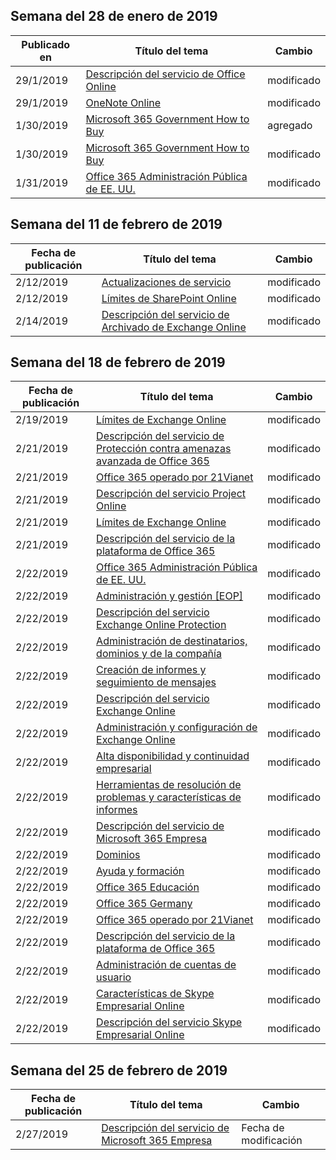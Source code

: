 <!-- This file is generated automatically each week. Changes made to this file will be overwritten.-->




## <a name="week-of-january-28-2019"></a>Semana del 28 de enero de 2019


| Publicado en |Título del tema | Cambio |
|------|------------|--------|
| 29/1/2019 | [Descripción del servicio de Office Online](/Office365/ServiceDescriptions/office-online-service-description/office-online-service-description) | modificado  |
| 29/1/2019 | [OneNote Online](/Office365/ServiceDescriptions/office-online-service-description/onenote-online) | modificado  |
| 1/30/2019 | [Microsoft 365 Government How to Buy](/Office365/ServiceDescriptions/office-365-platform-service-description/office-365-us-government/microsoft-365-government-how-to-buy) | agregado |
| 1/30/2019 | [Microsoft 365 Government How to Buy](/Office365/ServiceDescriptions/office-365-platform-service-description/office-365-us-government/microsoft-365-government-how-to-buy) | modificado  |
| 1/31/2019 | [Office 365 Administración Pública de EE. UU.](/Office365/ServiceDescriptions/office-365-platform-service-description/office-365-us-government/office-365-us-government) | modificado  |


## <a name="week-of-february-11-2019"></a>Semana del 11 de febrero de 2019


| Fecha de publicación |Título del tema | Cambio |
|------|------------|--------|
| 2/12/2019 | [Actualizaciones de servicio](/Office365/ServiceDescriptions/office-365-platform-service-description/service-updates) | modificado  |
| 2/12/2019 | [Límites de SharePoint Online](/Office365/ServiceDescriptions/sharepoint-online-service-description/sharepoint-online-limits) | modificado  |
| 2/14/2019 | [Descripción del servicio de Archivado de Exchange Online](/Office365/ServiceDescriptions/exchange-online-archiving-service-description/exchange-online-archiving-service-description) | modificado  |


## <a name="week-of-february-18-2019"></a>Semana del 18 de febrero de 2019


| Fecha de publicación |Título del tema | Cambio |
|------|------------|--------|
| 2/19/2019 | [Límites de Exchange Online](/Office365/ServiceDescriptions/exchange-online-service-description/exchange-online-limits) | modificado  |
| 2/21/2019 | [Descripción del servicio de Protección contra amenazas avanzada de Office 365](/Office365/ServiceDescriptions/office-365-advanced-threat-protection-service-description) | modificado  |
| 2/21/2019 | [Office 365 operado por 21Vianet](/Office365/ServiceDescriptions/office-365-platform-service-description/office-365-operated-by-21vianet) | modificado  |
| 2/21/2019 | [Descripción del servicio Project Online](/Office365/ServiceDescriptions/project-online-service-description/project-online-service-description) | modificado  |
| 2/21/2019 | [Límites de Exchange Online](/Office365/ServiceDescriptions/exchange-online-service-description/exchange-online-limits) | modificado  |
| 2/21/2019 | [Descripción del servicio de la plataforma de Office 365](/Office365/ServiceDescriptions/office-365-platform-service-description/office-365-platform-service-description) | modificado  |
| 2/22/2019 | [Office 365 Administración Pública de EE. UU.](/Office365/ServiceDescriptions/office-365-platform-service-description/office-365-us-government/office-365-us-government) | modificado  |
| 2/22/2019 | [Administración y gestión [EOP]](/Office365/ServiceDescriptions/exchange-online-protection-service-description/administration-and-management-eop) | modificado  |
| 2/22/2019 | [Descripción del servicio Exchange Online Protection](/Office365/ServiceDescriptions/exchange-online-protection-service-description/exchange-online-protection-service-description) | modificado  |
| 2/22/2019 | [Administración de destinatarios, dominios y de la compañía](/Office365/ServiceDescriptions/exchange-online-protection-service-description/recipient-domain-and-company-management) | modificado  |
| 2/22/2019 | [Creación de informes y seguimiento de mensajes](/Office365/ServiceDescriptions/exchange-online-protection-service-description/reporting-and-message-trace) | modificado  |
| 2/22/2019 | [Descripción del servicio Exchange Online](/Office365/ServiceDescriptions/exchange-online-service-description/exchange-online-service-description) | modificado  |
| 2/22/2019 | [Administración y configuración de Exchange Online](/Office365/ServiceDescriptions/exchange-online-service-description/exchange-online-setup-and-administration) | modificado  |
| 2/22/2019 | [Alta disponibilidad y continuidad empresarial](/Office365/ServiceDescriptions/exchange-online-service-description/high-availability-and-business-continuity) | modificado  |
| 2/22/2019 | [Herramientas de resolución de problemas y características de informes](/Office365/ServiceDescriptions/exchange-online-service-description/reporting-features-and-troubleshooting-tools) | modificado  |
| 2/22/2019 | [Descripción del servicio de Microsoft 365 Empresa](/Office365/ServiceDescriptions/microsoft-365-business-service-description) | modificado  |
| 2/22/2019 | [Dominios](/Office365/ServiceDescriptions/office-365-platform-service-description/domains) | modificado  |
| 2/22/2019 | [Ayuda y formación](/Office365/ServiceDescriptions/office-365-platform-service-description/help-and-training) | modificado  |
| 2/22/2019 | [Office 365 Educación](/Office365/ServiceDescriptions/office-365-platform-service-description/office-365-education) | modificado  |
| 2/22/2019 | [Office 365 Germany](/Office365/ServiceDescriptions/office-365-platform-service-description/office-365-germany) | modificado  |
| 2/22/2019 | [Office 365 operado por 21Vianet](/Office365/ServiceDescriptions/office-365-platform-service-description/office-365-operated-by-21vianet) | modificado  |
| 2/22/2019 | [Descripción del servicio de la plataforma de Office 365](/Office365/ServiceDescriptions/office-365-platform-service-description/office-365-platform-service-description) | modificado  |
| 2/22/2019 | [Administración de cuentas de usuario](/Office365/ServiceDescriptions/office-365-platform-service-description/user-account-management) | modificado  |
| 2/22/2019 | [Características de Skype Empresarial Online](/Office365/ServiceDescriptions/skype-for-business-online-service-description/skype-for-business-online-features) | modificado  |
| 2/22/2019 | [Descripción del servicio Skype Empresarial Online](/Office365/ServiceDescriptions/skype-for-business-online-service-description/skype-for-business-online-service-description) | modificado  |


## <a name="week-of-february-25-2019"></a>Semana del 25 de febrero de 2019


| Fecha de publicación |Título del tema | Cambio |
|------|------------|--------|
| 2/27/2019 | [Descripción del servicio de Microsoft 365 Empresa](/Office365/ServiceDescriptions/microsoft-365-business-service-description) | Fecha de modificación |
